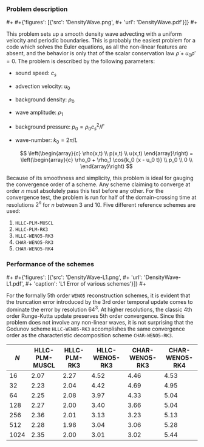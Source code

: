 ### Problem description
#+
#+{'figures': [{'src': 'DensityWave.png',
#+              'url': 'DensityWave.pdf'}]}
#+


This problem sets up a smooth density wave advecting with a uniform velocity
and periodic boundaries. This is probably the easiest problem for a code
which solves the Euler equations, as all the non-linear features are absent,
and the behavior is only that of the scalar conservation law $\dot \rho + u_0
\rho' = 0$. The problem is described by the following parameters:

+ sound speed: $c_s$
+ advection velocity: $u_0$
+ background density: $\rho_0$
+ wave amplitude: $\rho_1$
+ background pressure: $p_0 = \rho_0 c_s^2 / \Gamma$
+ wave-number: $k_0 = 2\pi / L$

    $$ \left(\begin{array}{c} \rho(x,t) \\ p(x,t) \\ u(x,t) \end{array}\right) =
    \left(\begin{array}{c} \rho_0 + \rho_1 \cos{k_0 (x - u_0 t)} \\ p_0 \\ 0 \\
    \end{array}\right) $$

Because of its smoothness and simplicity, this problem is ideal for gauging
the convergence order of a scheme. Any scheme claiming to converge at order
$n$ must absolutely pass this test before any other. For the convergence
test, the problem is run for half of the domain-crossing time at resolutions
$2^n$ for $n$ between 3 and 10. Five different reference schemes are used:

1. `HLLC-PLM-MUSCL`
2. `HLLC-PLM-RK3`
3. `HLLC-WENO5-RK3`
4. `CHAR-WENO5-RK3`
5. `CHAR-WENO5-RK4`


### Performance of the schemes
#+
#+{'figures': [{'src': 'DensityWave-L1.png',
#+              'url': 'DensityWave-L1.pdf',
#+              'caption': 'L1 Error of various schemes'}]}
#+

For the formally 5th order `WENO5` reconstruction schemes, it is evident that
the truncation error introduced by the 3rd order temporal update comes to
dominate the error by resolution $64^3$. At higher resolutions, the classic 4th
order Runge-Kutta update preserves 5th order convergence. Since this problem
does not involve any non-linear waves, it is not surprising that the Godunov
scheme `HLLC-WENO5-RK3` accomplishes the same convergence order as the
characteristic decomposition scheme `CHAR-WENO5-RK3`.


| $N$  |HLLC-PLM-MUSCL|HLLC-PLM-RK3|HLLC-WENO5-RK3|CHAR-WENO5-RK3|CHAR-WENO5-RK4 |
|------|--------------|------------|--------------|--------------|---------------|
|   16 |2.07 |2.27 |4.52 |4.46 |4.53 |
|   32 |2.23 |2.04 |4.42 |4.69 |4.95 |
|   64 |2.25 |2.08 |3.97 |4.33 |5.04 |
|  128 |2.27 |2.00 |3.40 |3.66 |5.04 |
|  256 |2.36 |2.01 |3.13 |3.23 |5.13 |
|  512 |2.28 |1.98 |3.04 |3.06 |5.28 |
| 1024 |2.35 |2.00 |3.01 |3.02 |5.44 |

